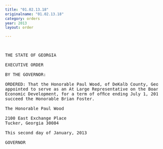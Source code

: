 ```yaml
---
title: "01.02.13.18"
originalname: "01.02.13.18"
category: orders
year: 2013
layout: order

---
```

<pre>
 

THE STATE OF GEORGIA

EXECUTIVE ORDER

BY THE GOVERNOR:

ORDERED: That the Honorable Paul Wood, of DeKalb County, Georgia, is
appointed to serve as an At Large Representative on the Board of
Economic Development, for a term of ofﬁce ending July 1, 2017, to
succeed the Honorable Brian Foster.

The Honorable Paul Wood

2100 East Exchange Place
Tucker, Georgia 30084

This second day of January, 2013

GOVERNOR

</pre>
